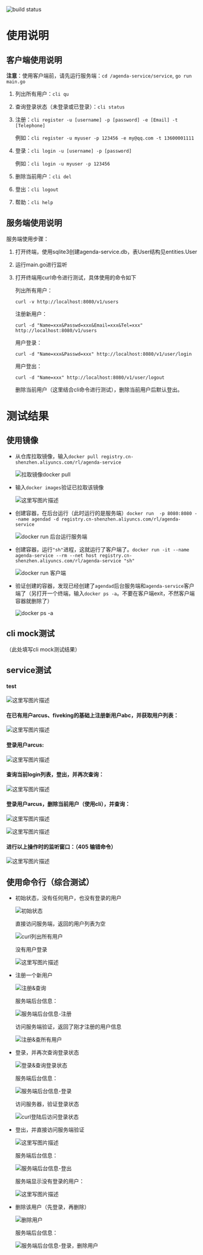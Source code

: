 ![build status](https://travis-ci.org/RowlingWu/agenda-service.svg?branch=master)

# 使用说明

## 客户端使用说明

**注意**：使用客户端前，请先运行服务端：`cd /agenda-service/service`, `go run main.go`

1. 列出所有用户：`cli qu`

2. 查询登录状态（未登录或已登录）：`cli status`

3. 注册：`cli register -u [username] -p [password] -e [Email] -t [Telephone]`

    例如：`cli register -u myuser -p 123456 -e my@qq.com -t 13600001111`

4. 登录：`cli login -u [username] -p [password]`

    例如：`cli login -u myuser -p 123456`

5. 删除当前用户：`cli del`

6. 登出：`cli logout`

7. 帮助：`cli help`

## 服务端使用说明

服务端使用步骤：

1. 打开终端，使用sqlite3创建agenda-service.db，表User结构见entities.User

2.  运行main.go进行监听

3.  打开终端用curl命令进行测试，具体使用的命令如下

	列出所有用户：

	`curl -v http://localhost:8080/v1/users`

	注册新用户：

	`curl -d "Name=xxx&Passwd=xxx&Email=xxx&Tel=xxx" http://localhost:8080/v1/users`

	用户登录：

	`curl -d "Name=xxx&Passwd=xxx" http://localhost:8080/v1/user/login`

	用户登出：

	`curl -d "Name=xxx" http://localhost:8080/v1/user/logout`

	删除当前用户（这里结合cli命令进行测试），删除当前用户后默认登出。

# 测试结果

## 使用镜像

 - 从仓库拉取镜像，输入`docker pull registry.cn-shenzhen.aliyuncs.com/rl/agenda-service`

	![拉取镜像docker pull](http://img.blog.csdn.net/20171218173244590?watermark/2/text/aHR0cDovL2Jsb2cuY3Nkbi5uZXQvd3VybGlu/font/5a6L5L2T/fontsize/400/fill/I0JBQkFCMA==/dissolve/70/gravity/SouthEast)

 - 输入`docker images`验证已拉取该镜像

	![这里写图片描述](http://img.blog.csdn.net/20171218173441772?watermark/2/text/aHR0cDovL2Jsb2cuY3Nkbi5uZXQvd3VybGlu/font/5a6L5L2T/fontsize/400/fill/I0JBQkFCMA==/dissolve/70/gravity/SouthEast)

 - 创建容器，在后台运行（此时运行的是服务端）`docker run  -p 8080:8080 --name agendad -d registry.cn-shenzhen.aliyuncs.com/rl/agenda-service`

	![docker run 后台运行服务端](http://img.blog.csdn.net/20171218173718855?watermark/2/text/aHR0cDovL2Jsb2cuY3Nkbi5uZXQvd3VybGlu/font/5a6L5L2T/fontsize/400/fill/I0JBQkFCMA==/dissolve/70/gravity/SouthEast)

 - 创建容器，运行`"sh"`进程，这就运行了客户端了。`docker run -it --name agenda-service --rm --net host registry.cn-shenzhen.aliyuncs.com/rl/agenda-service "sh"`

	![docker run 客户端](http://img.blog.csdn.net/20171218174012648?watermark/2/text/aHR0cDovL2Jsb2cuY3Nkbi5uZXQvd3VybGlu/font/5a6L5L2T/fontsize/400/fill/I0JBQkFCMA==/dissolve/70/gravity/SouthEast)

 - 验证创建的容器，发现已经创建了`agendad`后台服务端和`agenda-service`客户端了（另打开一个终端，输入`docker ps -a`。不要在客户端exit，不然客户端容器就删除了）

	![docker ps -a](http://img.blog.csdn.net/20171218174652823?watermark/2/text/aHR0cDovL2Jsb2cuY3Nkbi5uZXQvd3VybGlu/font/5a6L5L2T/fontsize/400/fill/I0JBQkFCMA==/dissolve/70/gravity/SouthEast)

## cli mock测试

（此处填写cli mock测试结果）

## service测试

#### test

![这里写图片描述](http://img.blog.csdn.net/20171218150921479?watermark/2/text/aHR0cDovL2Jsb2cuY3Nkbi5uZXQvbGVwcmVjaGF1bl8=/font/5a6L5L2T/fontsize/400/fill/I0JBQkFCMA==/dissolve/70/gravity/SouthEast)

####  在已有用户arcus、fiveking的基础上注册新用户abc，并获取用户列表：

![这里写图片描述](http://img.blog.csdn.net/20171218145048474?watermark/2/text/aHR0cDovL2Jsb2cuY3Nkbi5uZXQvbGVwcmVjaGF1bl8=/font/5a6L5L2T/fontsize/400/fill/I0JBQkFCMA==/dissolve/70/gravity/SouthEast)

####  登录用户arcus:

![这里写图片描述](http://img.blog.csdn.net/20171218145511127?watermark/2/text/aHR0cDovL2Jsb2cuY3Nkbi5uZXQvbGVwcmVjaGF1bl8=/font/5a6L5L2T/fontsize/400/fill/I0JBQkFCMA==/dissolve/70/gravity/SouthEast)

####  查询当前login列表，登出，并再次查询：

![这里写图片描述](http://img.blog.csdn.net/20171218145715706?watermark/2/text/aHR0cDovL2Jsb2cuY3Nkbi5uZXQvbGVwcmVjaGF1bl8=/font/5a6L5L2T/fontsize/400/fill/I0JBQkFCMA==/dissolve/70/gravity/SouthEast)

#### 登录用户arcus，删除当前用户（使用cli），并查询：

![这里写图片描述](http://img.blog.csdn.net/20171218150242144?watermark/2/text/aHR0cDovL2Jsb2cuY3Nkbi5uZXQvbGVwcmVjaGF1bl8=/font/5a6L5L2T/fontsize/400/fill/I0JBQkFCMA==/dissolve/70/gravity/SouthEast)

![这里写图片描述](http://img.blog.csdn.net/20171218150155244?watermark/2/text/aHR0cDovL2Jsb2cuY3Nkbi5uZXQvbGVwcmVjaGF1bl8=/font/5a6L5L2T/fontsize/400/fill/I0JBQkFCMA==/dissolve/70/gravity/SouthEast)

#### 进行以上操作时的监听窗口：（405 输错命令）

![这里写图片描述](http://img.blog.csdn.net/20171218150351279?watermark/2/text/aHR0cDovL2Jsb2cuY3Nkbi5uZXQvbGVwcmVjaGF1bl8=/font/5a6L5L2T/fontsize/400/fill/I0JBQkFCMA==/dissolve/70/gravity/SouthEast)

## 使用命令行（综合测试）

 - 初始状态，没有任何用户，也没有登录的用户
 
    ![初始状态](http://img.blog.csdn.net/20171218163008735?watermark/2/text/aHR0cDovL2Jsb2cuY3Nkbi5uZXQvd3VybGlu/font/5a6L5L2T/fontsize/400/fill/I0JBQkFCMA==/dissolve/70/gravity/SouthEast)
 
    直接访问服务端，返回的用户列表为空

    ![curl列出所有用户](http://img.blog.csdn.net/20171218163339737?watermark/2/text/aHR0cDovL2Jsb2cuY3Nkbi5uZXQvd3VybGlu/font/5a6L5L2T/fontsize/400/fill/I0JBQkFCMA==/dissolve/70/gravity/SouthEast)

	没有用户登录

	![这里写图片描述](http://img.blog.csdn.net/20171218163559021?watermark/2/text/aHR0cDovL2Jsb2cuY3Nkbi5uZXQvd3VybGlu/font/5a6L5L2T/fontsize/400/fill/I0JBQkFCMA==/dissolve/70/gravity/SouthEast)

 - 注册一个新用户
 
	![注册&查询](http://img.blog.csdn.net/20171218165518718?watermark/2/text/aHR0cDovL2Jsb2cuY3Nkbi5uZXQvd3VybGlu/font/5a6L5L2T/fontsize/400/fill/I0JBQkFCMA==/dissolve/70/gravity/SouthEast)

	服务端后台信息：

	![服务端后台信息-注册](http://img.blog.csdn.net/20171218172358019?watermark/2/text/aHR0cDovL2Jsb2cuY3Nkbi5uZXQvd3VybGlu/font/5a6L5L2T/fontsize/400/fill/I0JBQkFCMA==/dissolve/70/gravity/SouthEast)

	访问服务端验证，返回了刚才注册的用户信息

	![注册&查所有用户](http://img.blog.csdn.net/20171218165801334?watermark/2/text/aHR0cDovL2Jsb2cuY3Nkbi5uZXQvd3VybGlu/font/5a6L5L2T/fontsize/400/fill/I0JBQkFCMA==/dissolve/70/gravity/SouthEast)

 - 登录，并再次查询登录状态

	![登录&查询登录状态](http://img.blog.csdn.net/20171218170049702?watermark/2/text/aHR0cDovL2Jsb2cuY3Nkbi5uZXQvd3VybGlu/font/5a6L5L2T/fontsize/400/fill/I0JBQkFCMA==/dissolve/70/gravity/SouthEast)

	服务端后台信息：

	![服务端后台信息-登录](http://img.blog.csdn.net/20171218171537708?watermark/2/text/aHR0cDovL2Jsb2cuY3Nkbi5uZXQvd3VybGlu/font/5a6L5L2T/fontsize/400/fill/I0JBQkFCMA==/dissolve/70/gravity/SouthEast)

	访问服务器，验证登录状态

	![curl登陆后访问登录状态](http://img.blog.csdn.net/20171218170306081?watermark/2/text/aHR0cDovL2Jsb2cuY3Nkbi5uZXQvd3VybGlu/font/5a6L5L2T/fontsize/400/fill/I0JBQkFCMA==/dissolve/70/gravity/SouthEast)

 - 登出，并直接访问服务端验证

	![这里写图片描述](http://img.blog.csdn.net/20171218170531079?watermark/2/text/aHR0cDovL2Jsb2cuY3Nkbi5uZXQvd3VybGlu/font/5a6L5L2T/fontsize/400/fill/I0JBQkFCMA==/dissolve/70/gravity/SouthEast)

	服务端后台信息：

	![服务端后台信息-登出](http://img.blog.csdn.net/20171218171353655?watermark/2/text/aHR0cDovL2Jsb2cuY3Nkbi5uZXQvd3VybGlu/font/5a6L5L2T/fontsize/400/fill/I0JBQkFCMA==/dissolve/70/gravity/SouthEast)

	服务端显示没有登录的用户：

	![这里写图片描述](http://img.blog.csdn.net/20171218170715830?watermark/2/text/aHR0cDovL2Jsb2cuY3Nkbi5uZXQvd3VybGlu/font/5a6L5L2T/fontsize/400/fill/I0JBQkFCMA==/dissolve/70/gravity/SouthEast)


 - 删除该用户（先登录，再删除）

	![删除用户](http://img.blog.csdn.net/20171218170950552?watermark/2/text/aHR0cDovL2Jsb2cuY3Nkbi5uZXQvd3VybGlu/font/5a6L5L2T/fontsize/400/fill/I0JBQkFCMA==/dissolve/70/gravity/SouthEast)

	服务端后台信息：

	![服务端后台信息-登录，删除用户](http://img.blog.csdn.net/20171218171150025?watermark/2/text/aHR0cDovL2Jsb2cuY3Nkbi5uZXQvd3VybGlu/font/5a6L5L2T/fontsize/400/fill/I0JBQkFCMA==/dissolve/70/gravity/SouthEast)




